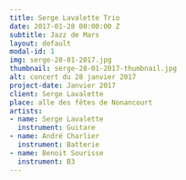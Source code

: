 ```yaml
---
title: Serge Lavalette Trio
date: 2017-01-28 00:00:00 Z
subtitle: Jazz de Mars
layout: default
modal-id: 1
img: serge-28-01-2017.jpg
thumbnail: serge-28-01-2017-thumbnail.jpg
alt: concert du 28 janvier 2017
project-date: Janvier 2017
client: Serge Lavalette
place: alle des fêtes de Nonancourt
artists:
- name: Serge Lavalette
  instrument: Guitare
- name: André Charlier
  instrument: Batterie
- name: Benoit Sourisse
  instrument: B3
---
```


